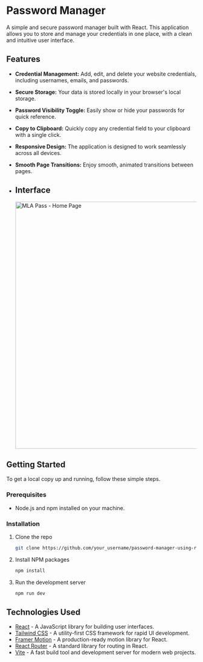 # Password Manager

A simple and secure password manager built with React. This application allows you to store and manage your credentials in one place, with a clean and intuitive user interface.

## Features

- **Credential Management:** Add, edit, and delete your website credentials, including usernames, emails, and passwords.
- **Secure Storage:** Your data is stored locally in your browser's local storage.
- **Password Visibility Toggle:** Easily show or hide your passwords for quick reference.
- **Copy to Clipboard:** Quickly copy any credential field to your clipboard with a single click.
- **Responsive Design:** The application is designed to work seamlessly across all devices.
- **Smooth Page Transitions:** Enjoy smooth, animated transitions between pages.

- ## Interface
  <img width="1342" height="653" alt="MLA Pass - Home Page" src="https://github.com/user-attachments/assets/7c1871f5-4f20-496f-90df-e3425f69f5a4" />


## Getting Started

To get a local copy up and running, follow these simple steps.

### Prerequisites

- Node.js and npm installed on your machine.

### Installation

1.  Clone the repo
    ```sh
    git clone https://github.com/your_username/password-manager-using-react.git
    ```
2.  Install NPM packages
    ```sh
    npm install
    ```
3.  Run the development server
    ```sh
    npm run dev
    ```

## Technologies Used

- [React](https://reactjs.org/) - A JavaScript library for building user interfaces.
- [Tailwind CSS](https://tailwindcss.com/) - A utility-first CSS framework for rapid UI development.
- [Framer Motion](https://www.framer.com/motion/) - A production-ready motion library for React.
- [React Router](https://reactrouter.com/) - A standard library for routing in React.
- [Vite](https://vitejs.dev/) - A fast build tool and development server for modern web projects.
